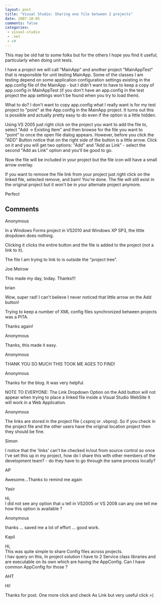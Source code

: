 ```yaml
---
layout: post
title: "Visual Studio: Sharing one file between 2 projects"
date: 2007-10-05
comments: false
categories:
 - visual-studio
 - .net
 - c#
---
```

This may be old hat to some folks but for the others I hope you find it
useful; particularly when doing unit tests.  
  
I have a project we will call "MainApp" and another project "MainAppTest" that
is responsible for unit testing MainApp. Some of the classes I am testing
depend on some application configuration settings existing in the app.config
file of the MainApp - but I didn't want to have to keep a copy of app.config
in MainAppTest (if you don't have an app.config in the test project the app
settings won't be found when you try to load them).  
  
What to do? I don't want to copy app.config what I really want is for my test
project to "point" at the App.config in the MainApp project. It turns out this
is possible and actually pretty easy to do even if the option is a little
hidden.  
  
Using VS 2005 just right click on the project you want to add the file to,
select "Add -> Existing Item" and then browse for the file you want to
"point" to once the open file dialog appears. However, before you click the
"ADD" Button notice that on the right side of the button is a little arrow.
Click on it and you will get two options: "Add" and "Add as Link" - select the
second "Add as Link" option and you'll be good to go.  
  
Now the file will be included in your project but the file icon will have a
small arrow overlay.  
  
If you want to remove the file link from your project just right click on the
linked file, selected remove, and bam! You're done. The file will still exist
in the original project but it won't be in your alternate project anymore.  
  
Perfect

## Comments

Anonymous

In a Windows Forms project in VS2010 and Windows XP SP3, the little dropdown
does nothing.  
  
Clicking it clicks the entire button and the file is added to the project (not
a link to it).  
  
The file I am trying to link to is outside the "project tree".

Joe Meirow

This made my day, today. Thanks!!!

brian

Wow, super rad! I can't believe I never noticed that little arrow on the Add
button!  
  
Trying to keep a number of XML config files synchronized between projects was
a PITA.  
  
Thanks again!

Anonymous

Thanks, this made it easy.

Anonymous

THANK YOU SO MUCH THIS TOOK ME AGES TO FIND!

Anonymous

Thanks for the blog. It was very helpful.  
  
NOTE TO EVERYONE: The Link Dropdown Option on the Add button will not appear
when trying to place a linked file inside a Visual Studio WebSite It will work
in a Web Application.

Anonymous

The links are stored in the project file (.csproj or .vbproj). So if you check
in the project file and the other users have the original location project
then they should be fine.

Simon

I notice that the 'links' can't be checked in/out from source control so once
I've set this up in my project, how do I share this with other members of the
development team? - do they have to go through the same process locally?

AP

Awesome...Thanks to remind me again

Yasir

Hi,  
I did not see any option that u tell in VS2005 or VS 2008 can any one tell me
how this option is available ?

Anonymous

thanks ... saved me a lot of effort ... good work.

Kapil

Hi,  
This was quite simple to share Config files across projects.  
I hav query on this, In project solution I have to 2 Service class libraries
and are executable on its own which are having the AppConfig. Can I have
common AppConfig for those ?

AHT

Hi!  
  
Thanks for post. One more click and check As Link but very useful click =)

